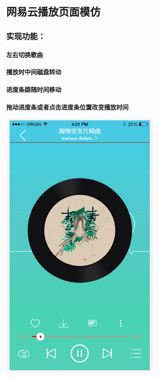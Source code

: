 # 网易云播放页面模仿
## 实现功能：
### 左右切换歌曲
### 播放时中间磁盘转动
### 进度条跟随时间移动
### 拖动进度条或者点击进度条位置改变播放时间
![Image text](./app/common/img/md.png)
